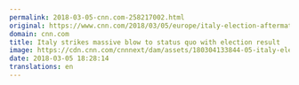 ```yaml
---
permalink: 2018-03-05-cnn.com-258217002.html
original: https://www.cnn.com/2018/03/05/europe/italy-election-aftermath-intl/index.html
domain: cnn.com
title: Italy strikes massive blow to status quo with election result
image: https://cdn.cnn.com/cnnnext/dam/assets/180304133844-05-italy-elections-silvio-berlusconi-0304-super-tease.jpg
date: 2018-03-05 18:28:14
translations: en
---
```


